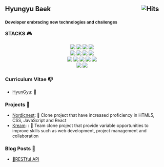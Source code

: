 <h2>
  Hyungyu Baek
  <a href="https://hits.sh/github.com/sambeak/"><img alt="Hits" src="https://hits.sh/github.com/silentsoft.svg?view=today-total&logo=github" align="right"/></a>
</h2>
<h3>
  <sup>
    <h4>Developer embracing new technologies and challenges</h4>
  </sup>
    STACKS 🎮 <br><br>
    <center>
  <a href="https://hyungyu.me"><img src="https://img.shields.io/badge/Resume-A593E0?style=flat-square&logo=notion&logoColor=white"/></a>
  <a href="https://sambeak.github.io"><img src="https://img.shields.io/badge/Blog-9BABB8?style=flat-square&logo=blogger&logoColor=white"/></a>
  <a href="#"><img src="https://img.shields.io/badge/Html5-EEE3CB?style=flat&logo=html5&logoColor=E34F26"/></a>
  <a href="#"><img src="https://img.shields.io/badge/Css3-D7C0AE?style=flat&logo=css3&logoColor=1572B6"/></a><br>
  <a href="#"><img src="https://img.shields.io/badge/Sass-884A39?style=flat&logo=Sass&logoColor=CC6699"/></a>
  <a href="#"><img src="https://img.shields.io/badge/JavaScript-C38154?style=flat&logo=javascript&logoColor=F7DF1E"/></a>
  <a href="#"><img src="https://img.shields.io/badge/Python-FFC26F?style=flat&logo=python&logoColor=3776AB"/></a>
  <a href="#"><img src="https://img.shields.io/badge/React-F9E0BB?style=flat&logo=react&logoColor=61DAFB"/></a><br>
  <a href="#"><img src="https://img.shields.io/badge/ReactRouter-D8C4B6?style=flat&logo=reactrouter&logoColor=CA4245"/></a>
  <a href="#"><img src="https://img.shields.io/badge/Mysql-4F709C?style=flat&logo=mysql&logoColor=4479A1"/></a>
  <a href="#"><img src="https://img.shields.io/badge/Flask-213555?style=flat&logo=flask&logoColor=000000"/></a>
  <a href="#"><img src="https://img.shields.io/badge/Git-C2DEDC?style=flat&logo=git&logoColor=F05032"/></a>
  <a href="#"><img src="https://img.shields.io/badge/Github-ECE5C7?style=flat&logo=github&logoColor=181717"/></a><br>
  <a href="#"><img src="https://img.shields.io/badge/Jquery-CDC2AE?style=flat&logo=jquery&logoColor=0769AD"/></a>
  <a href="#"><img src="https://img.shields.io/badge/Apachetomcat-116A7B?style=flat&logo=apachetomcat&logoColor=0769AD"/></a>
    </center>
</h3>

### Curriculum Vitae 📭
- [HyunGyu](https://hyungyu.me): 🎫

### Projects 💼
- [Nordicnest](https://github.com/sambeak/nordicnest_clone): 📄 Clone project that have increased proficiency in HTML5, CSS, JavaScript and React
- [Kream](https://github.com/sambeak/kreamUnity): : 📄 Team clone project that provide variable opportunities to improve skills such as web development, project management and collaboration


### Blog Posts 📜
- [🏰RESTful API](https://sambeak.github.io/all_posts)

